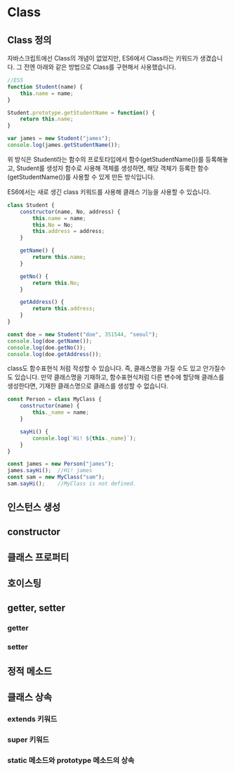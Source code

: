 # Class

## Class 정의

자바스크립트에선 Class의 개념이 없었지만, ES6에서 Class라는 키워드가 생겼습니다. 그 전엔 아래와 같은 방법으로 Class를 구현해서 사용했습니다.
```js
//ES5
function Student(name) {
    this.name = name;
}

Student.prototype.getStudentName = function() {
    return this.name;
}

var james = new Student("james");
console.log(james.getStudentName());
```

위 방식은 Student라는 함수의 프로토타입에서 함수(getStudentName())를 등록해놓고, Student를 생성자 함수로 사용해 객체를 생성하면, 해당 객체가 등록한 함수(getStudentName())를 사용할 수 있게 만든 방식입니다.

ES6에서는 새로 생긴 class 키워드를 사용해 클래스 기능을 사용할 수 있습니다.
```js
class Student {
    constructor(name, No, address) {
        this.name = name;
        this.No = No;
        this.address = address;
    }

    getName() {
        return this.name;
    }

    getNo() {
        return this.No;
    }

    getAddress() {
        return this.address;
    }
}

const doe = new Student("doe", 351544, "seoul");
console.log(doe.getName());
console.log(doe.getNo());
console.log(doe.getAddress());
```

class도 함수표현식 처럼 작성할 수 있습니다. 즉, 클래스명을 가질 수도 있고 안가질수도 있습니다. 만약 클래스명을 기재하고, 함수표현식처럼 다른 변수에 할당해 클래스를 생성한다면, 기재한 클래스명으로 클래스를 생성할 수 없습니다.
```js
const Person = class MyClass {
    constructor(name) {
        this._name = name;
    }

    sayHi() {
        console.log(`Hi! ${this._name}`);
    }
}

const james = new Person("james");
james.sayHi();  //Hi! james
const sam = new MyClass("sam");
sam.sayHi();    //MyClass is not defined.
```

## 인스턴스 생성

## constructor

## 클래스 프로퍼티

## 호이스팅

## getter, setter
### getter
### setter

## 정적 메소드

## 클래스 상속
### extends 키워드
### super 키워드
### static 메소드와 prototype 메소드의 상속
